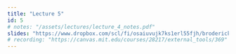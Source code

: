 ```yaml
---
title: "Lecture 5"
id: 5
# notes: "/assets/lectures/lecture_4_notes.pdf"
slides: "https://www.dropbox.com/scl/fi/osaiuvujk7ks1erl55fjh/broderick_lecture_05_share.pdf?rlkey=85usmjpi495i3lftl28awar25&dl=0"
# recording: "https://canvas.mit.edu/courses/28217/external_tools/369"
---
```

